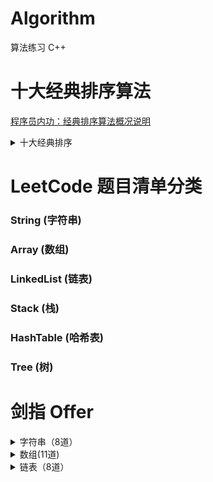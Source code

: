 # Algorithm
算法练习 C++

# 十大经典排序算法

[程序员内功：经典排序算法概况说明]()

<details>
<summary> 十大经典排序 </summary>

<br/>

[冒泡排序]()

[快速排序]()

[插入排序]()

[希尔排序]()

[选择排序]()

[堆排序]()

[归并排序]()

[计数排序]()

[桶排序]()

[基数排序]()

</details>

# LeetCode 题目清单分类

### String (字符串)

### Array (数组)

### LinkedList (链表)

### Stack (栈)

### HashTable (哈希表)

### Tree (树)

# 剑指 Offer

<details>
<summary> 字符串（8道）</summary>

<br/>

- [剑指Offer(二)：替换空格]()

- [剑指Offer（二十七）：字符串的排列]()

- [剑指Offer（三十四）：第一个只出现一次的字符]()

- [剑指Offer（四十三）：左旋转字符串]()

- [剑指Offer（四十四）：翻转单词顺序序列]()

- [剑指Offer（四十九）：把字符串转换成整数]()

- [剑指Offer（五十二）：正则表达式匹配]()

- [剑指Offer（五十三）：表示数值的字符串]()

</details>

<details>
<summary> 数组(11道) </summary>

<br/>

[剑指Offer（一）：二维数组中的查找]()

[剑指Offer（六）：旋转数组的最小数字]()

[剑指Offer（十三）：调整数组顺序使奇数位于偶数前面]()

[剑指Offer（二十八）：数组中出现次数超过一半的数字]()

[剑指Offer（三十）：连续子数组的最大和]()

[剑指Offer（三十二）：把数组排成最小的数]()

[剑指Offer（三十五）：数组中的逆序对]()

[剑指Offer（三十七）：数字在排序数组中出现的次数]()

[剑指Offer（四十）：数组中只出现一次的数字]()

[剑指Offer（五十）：数组中重复的数字]()

[剑指Offer（五十一）：构建乘积数组]()

</details>

<details>
<summary> 链表（8道）</summary>

<br/>

[剑指Offer（三）：从尾到头打印链表]()

[剑指Offer（十四）：链表中倒数第k个结点]()

[剑指Offer（十五）：反转链表]()

[剑指Offer（十六）：合并两个排序的链表]()

[剑指Offer（二十五）：复杂链表的复制]()

[剑指Offer（三十六）：两个链表的第一个公共结点]()

[剑指Offer（五十五）：链表中环的入口结点]()

[剑指Offer（五十六）：删除链表中重复的结点]()

</details>
